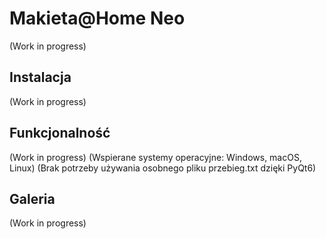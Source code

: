 # Makieta@Home Neo
(Work in progress)

## Instalacja
(Work in progress)

## Funkcjonalność
(Work in progress)
(Wspierane systemy operacyjne: Windows, macOS, Linux)
(Brak potrzeby używania osobnego pliku przebieg.txt dzięki PyQt6)

## Galeria
(Work in progress)
